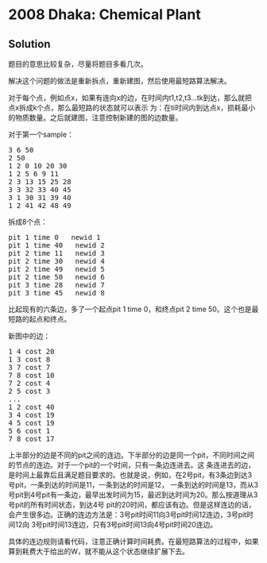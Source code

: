 # 2008 Dhaka: Chemical Plant
## Solution

题目的意思比较复杂，尽量将题目多看几次。

解决这个问题的做法是重新拆点，重新建图，然后使用最短路算法解决。

对于每个点，例如点x，如果有连向x的边，在时间内t1,t2,t3...tk到达，那么就把点x拆成k个点，那么最短路的状态就可以表示 为：在ti时间内到达点x，损耗最小的物质数量。之后就建图，注意控制新建的图的边数量。

对于第一个sample：

<pre>
3 6 50
2 50
1 2 0 10 20 30
1 2 5 6 9 11
2 3 13 15 25 28
3 3 32 33 40 45
3 1 30 31 39 40
1 2 41 42 48 49
</pre>

拆成8个点：
<pre>
pit 1 time 0   newid 1
pit 1 time 40   newid 2
pit 2 time 11   newid 3
pit 2 time 30   newid 4
pit 2 time 49   newid 5
pit 2 time 50   newid 6
pit 3 time 28   newid 7
pit 3 time 45   newid 8
</pre>
比起现有的六条边，多了一个起点pit 1 time 0，和终点pit 2 time 50。这个也是最短路的起点和终点。

新图中的边：

<pre>
1 4 cost 20
1 3 cost 8
3 7 cost 7
7 8 cost 10
7 2 cost 4
2 5 cost 3
...
1 2 cost 40
3 4 cost 19
4 5 cost 19
5 6 cost 1
7 8 cost 17
</pre>
上半部分的边是不同的pit之间的连边。下半部分的边是同一个pit，不同时间之间的节点的连边。对于一个pit的一个时间，只有一条边连进去。这 条连进去的边，是时间上最靠后且满足题目要求的。也就是说，例如，在2号pit，有3条边到达3号pit，一条到达的时间是11，一条到达的时间是12， 一条到达的时间是13，而从3号pit到4号pit有一条边，最早出发时间为15，最迟到达时间为20。那么按道理从3号pit的所有时间状态，到达4号 pit的20时间，都应该有边。但是这样连边的话，会产生很多边。正确的连边方法是：3号pit时间11向3号pit时间12连边，3号pit时间12向 3号pit时间13连边，只有3号pit时间13向4号pit时间20连边。

具体的连边规则请看代码，注意正确计算时间耗费。在最短路算法的过程中，如果算到耗费大于给出的W，就不能从这个状态继续扩展下去。 
